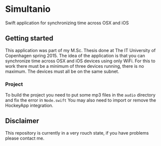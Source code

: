 # Simultanio
Swift application for synchronizing time across OSX and iOS

## Getting started
This application was part of my M.Sc. Thesis done at The IT University of Copenhagen spring 2015.
The idea of the application is that you can synchronize time across OSX and iOS devices using only WiFi.
For this to work there must be a minimum of three devices running, there is no maximum.
The devices must all be on the same subnet.

### Project
To build the project you need to put some mp3 files in the ```audio``` directory and fix the error in ```Node.swift```
You may also need to import or remove the HockeyApp integration.

## Disclaimer
This repository is currently in a very rouch state, if you have problems please contact me.

